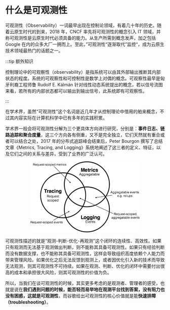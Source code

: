 # 什么是可观测性

可观测性（Observability）一词最早出现在控制论领域，有着几十年的历史。随着云原生时代的到来，2018 年，CNCF 率先将可观测性的概念引入 IT 领域，并称可观测性是云原生时代必须具备的能力。从生产所需到概念发声，加之包括 Google 在内的众多大厂一拥而上。至此，”可观测性“逐渐取代”监控“，成为云原生技术领域最热门的话题之一。

:::tip 额外知识

控制理论中的可观察性（observability）是指系统可以由其外部输出推断其内部状态的程度。系统的可观察性和可控制性是数学上对偶的概念。可观察性最早是匈牙利裔工程师鲁 Rudolf E. Kálmán 针对线性动态系统提出的概念，若以信号流图来看，若所有的内部状态都可以输出到输出信号，此系统即有可观察性。

:::

在学术界，虽然“可观测性”这个名词是近几年才从控制理论中借用的舶来概念，不过其内容实际在计算机科学中已有多年的实践积累。

学术界一般会将可观测性分解为三个更具体方向进行研究，分别是：**事件日志、链路追踪和聚合度量**，这三个方向各有侧重，又不是完全独立，它们天然就有重合或者可以结合之处，2017 年的分布式追踪峰会结束后，Peter Bourgon 撰写了总结文章《Metrics, Tracing, and Logging》系统地阐述了这三者的定义、特征，以及它们之间的关系与差异，受到了业界的广泛认可。

<div  align="center">
	<img src="../assets/observability.png" width = "350"  align=center />
</div>

可观测性描述的就是“观测-判断-优化-再观测”这个闭环的连续性、高效性。如果只有观测而无法基于观测做出判断，则不能称其具备可观测性。如果只有经验判断而没有数据支撑，也不能称其具备可观测性，这样会导致组织高度依赖个人能力而带来管理风险。如果优化之后无法反馈到观测上，或者因优化引入新的技术而导致无法观测，则其可观测性不可持续。如果在观测、判断、优化的闭环中需要付出很高的成本和承担很大风险，则其可观测性的价值为负。

所以，当我们在谈可观测性的时候，其实更多考虑的是观测者、管理者的感受，也就是说在**我们遇到问题的时候，能否轻而易举地在观测平台找到答案，没有阻力也没有困惑，这就是可观测性**，而谷歌给出可观测性的核心价值就是能**快速排障（troubleshooting）**。